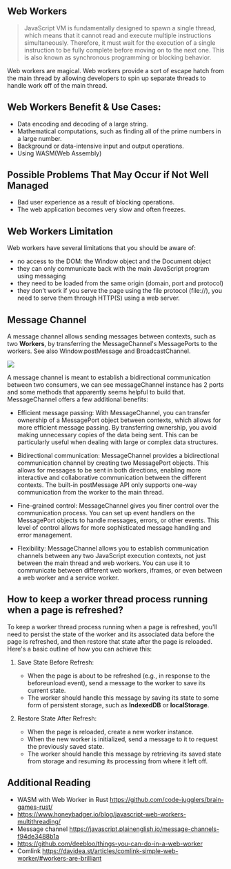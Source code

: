 ## Web Workers
> JavaScript VM is fundamentally designed to spawn a single thread, which means that it cannot read and execute multiple instructions simultaneously. Therefore, it must wait for the execution of a single instruction to be fully complete before moving on to the next one. This is also known as synchronous programming or blocking behavior.

Web workers are magical. Web workers provide a sort of escape hatch from the main thread by allowing developers to spin up separate threads to handle work off of the main thread. 

## Web Workers Benefit & Use Cases:
- Data encoding and decoding of a large string.
- Mathematical computations, such as finding all of the prime numbers in a large number.
- Background or data-intensive input and output operations.
- Using WASM(Web Assembly)

## Possible Problems That May Occur if Not Well Managed
- Bad user experience as a result of blocking operations.
- The web application becomes very slow and often freezes.

## Web Workers Limitation
Web workers have several limitations that you should be aware of:
- no access to the DOM: the Window object and the Document object
- they can only communicate back with the main JavaScript program using messaging
- they need to be loaded from the same origin (domain, port and protocol)
- they don’t work if you serve the page using the file protocol (file://), you need to serve them through HTTP(S) using a web server.

## Message Channel
A message channel allows sending messages between contexts, such as two **Workers**, by transferring the MessageChannel's MessagePorts to the workers. See also Window.postMessage and BroadcastChannel.

![](https://miro.medium.com/v2/resize:fit:640/format:webp/1*V-NJhs2XadtHgR4Gip-TDA.jpeg)

A message channel is meant to establish a bidirectional communication between two consumers, we can see messageChannel instance has 2 ports and some methods that apparently seems helpful to build that. MessageChannel offers a few additional benefits:

- Efficient message passing: With MessageChannel, you can transfer ownership of a MessagePort object between contexts, which allows for more efficient message passing. By transferring ownership, you avoid making unnecessary copies of the data being sent. This can be particularly useful when dealing with large or complex data structures.

- Bidirectional communication: MessageChannel provides a bidirectional communication channel by creating two MessagePort objects. This allows for messages to be sent in both directions, enabling more interactive and collaborative communication between the different contexts. The built-in postMessage API only supports one-way communication from the worker to the main thread.

- Fine-grained control: MessageChannel gives you finer control over the communication process. You can set up event handlers on the MessagePort objects to handle messages, errors, or other events. This level of control allows for more sophisticated message handling and error management.

- Flexibility: MessageChannel allows you to establish communication channels between any two JavaScript execution contexts, not just between the main thread and web workers. You can use it to communicate between different web workers, iframes, or even between a web worker and a service worker.

## How to keep a worker thread process running when a page is refreshed?
To keep a worker thread process running when a page is refreshed, you'll need to persist the state of the worker and its associated data before the page is refreshed, and then restore that state after the page is reloaded. Here's a basic outline of how you can achieve this:

1. Save State Before Refresh:
   - When the page is about to be refreshed (e.g., in response to the beforeunload event), send a message to the worker to save its current state. 
   - The worker should handle this message by saving its state to some form of persistent storage, such as **IndexedDB** or **localStorage**.

2. Restore State After Refresh:
   - When the page is reloaded, create a new worker instance. 
   - When the new worker is initialized, send a message to it to request the previously saved state. 
   - The worker should handle this message by retrieving its saved state from storage and resuming its processing from where it left off.

## Additional Reading
- WASM with Web Worker in Rust https://github.com/code-jugglers/brain-games-rust/
- https://www.honeybadger.io/blog/javascript-web-workers-multithreading/
- Message channel https://javascript.plainenglish.io/message-channels-f94de3488b1a
- https://github.com/deebloo/things-you-can-do-in-a-web-worker
- Comlink https://davidea.st/articles/comlink-simple-web-worker/#workers-are-brilliant